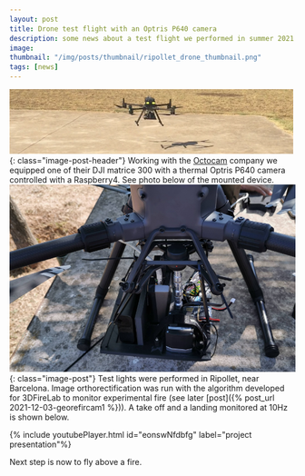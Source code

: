 ```yaml
---
layout: post
title: Drone test flight with an Optris P640 camera
description: some news about a test flight we performed in summer 2021 with a drone from the Octocam company
image:
thumbnail: "/img/posts/thumbnail/ripollet_drone_thumbnail.png"
tags: [news]
---
```


![drone](/img/posts/full/ripollet_drone3.png){: class="image-post-header"}
Working with the [Octocam](https://octocam-maps.com/) company we equipped one of their DJI matrice 300 with a thermal Optris P640 camera controlled with a Raspberry4. See photo below of the mounted device.
![drone](/img/posts/full/ripollet_drone2.png){: class="image-post"}
Test lights were performed in Ripollet, near Barcelona. Image orthorectification was run with the algorithm developed for 3DFireLab to monitor experimental fire (see later [post]({% post_url 2021-12-03-georefircam1 %})). A take off and a landing monitored at 10Hz is shown below.


{% include youtubePlayer.html id="eonswNfdbfg" label="project presentation"%}

Next step is now to fly above a fire.
